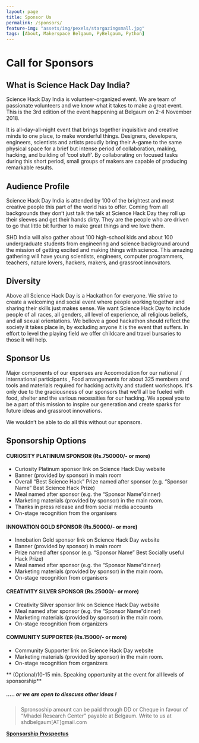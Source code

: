 ```yaml
---
layout: page
title: Sponsor Us
permalink: /sponsors/
feature-img: "assets/img/pexels/stargazingsmall.jpg"
tags: [About, Makerspace Belgaum, PyBelgaum, Python]
---
```


# Call for Sponsors
## What is Science Hack Day India?

Science Hack Day India is volunteer-organized event. We are team of passionate volunteers and we know what it takes to make a great event. This is the 3rd edition of the event happening at Belgaum on 2-4 November 2018.

It is all-day-all-night event that brings together inquisitive and creative minds to one place, to make wonderful things. Designers, developers, engineers, scientists and artists proudly bring their A-game to the same physical space for a brief but intense period of collaboration, making, hacking, and building of ‘cool stuff’. By collaborating on focused tasks during this short period, small groups of makers are capable of producing remarkable results.

## Audience Profile

Science Hack Day India is attended by 100 of the brightest and most creative people this part of the world has to offer. Coming from all backgrounds they don’t just talk the talk at Science Hack Day they roll up their sleeves and get their hands dirty. They are the people who are driven to go that little bit further to make great things and we love them.

SHD India  will also gather about 100 high-school kids and about 100 undergraduate students from engineering and science background around the mission of getting excited and making things with science. This amazing gathering will have young scientists, engineers, computer programmers, teachers, nature lovers, hackers, makers,  and grassroot innovators. 

## Diversity

Above all Science Hack Day is a Hackathon for everyone. We strive to create a welcoming and social event where people working together and sharing their skills  just makes sense. We want Science Hack Day to include people of all races, all genders, all level of experience, all religious beliefs, and all sexual orientations. We believe a good hackathon should reflect the society it takes place in, by excluding anyone it is the event that suffers.  In effort to level the playing field we offer childcare and travel bursaries to those it will help.

## Sponsor Us


Major components of our expenses are Accomodation for our national / international  participants , Food arrangements for about 325 members  and tools and materials required for hacking activity and student workshops.
It's only due to the graciousness of our sponsors that  we'll all be fueled with food, shelter and the various necessities for our hacking. We appeal you to be a part of this mission to inspire our generation and create sparks  for future ideas and grassroot innovations. 

We wouldn’t be able to do all this without our sponsors.

## Sponsorship Options

#### CURIOSITY PLATINIUM SPONSOR (Rs.750000/- or more)

   * Curiosity Platinum sponsor link on Science Hack Day website
   * Banner (provided by sponsor) in main room
   * Overall “Best Science Hack” Prize named after sponsor (e.g. “Sponsor Name” Best Science Hack Prize)
   * Meal named after sponsor (e.g. the “Sponsor Name”dinner)
   * Marketing materials (provided by sponsor) in the main room.
   * Thanks in press release and from social media accounts
   * On-stage recognition from the organisers

#### INNOVATION GOLD SPONSOR (Rs.50000/- or more)

   * Innobation Gold sponsor link on Science Hack Day website
   * Banner (provided by sponsor) in main room
   * Prize named after sponsor (e.g. “Sponsor Name” Best Socially useful Hack Prize)
   * Meal named after sponsor (e.g. the “Sponsor Name”dinner)
   * Marketing materials (provided by sponsor) in the main room.
   * On-stage recognition from organisers

#### CREATIVITY SILVER SPONSOR (Rs.25000/- or more)

   * Creativity Silver sponsor link on Science Hack Day website
   * Meal named after sponsor (e.g. the “Sponsor Name”dinner)
   * Marketing materials (provided by sponsor) in the main room.
   * On-stage recognition from organizers

#### COMMUNITY SUPPORTER (Rs.15000/- or more)

   * Community Supporter link on Science Hack Day website
   * Marketing materials (provided by sponsor) in the main room.
   * On-stage recognition from organizers

 
 
 ** (Optional)10-15 min. Speaking opportunity at the event for all levels of sponsorship**

##### ..... or we are open to disscuss other ideas !


>Spronsoship amount can be paid through DD or Cheque in favour of
>“Mhadei Research Center” payable at Belgaum.
> Write to us at shdbelgaum[AT]gmail.com


[**Sponsorship Prospectus**](https://github.com/ScienceHackDayIndia/sciencehackday.in/blob/master/assets/data/SHD-Belgaum-Sponsorship-2018.pdf "Sponsorship Prospectus")



